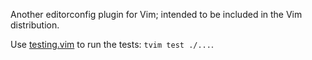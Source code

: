 Another editorconfig plugin for Vim; intended to be included in the Vim
distribution.

Use [testing.vim](https://github.com/Carpetsmoker/testing.vim) to run the tests:
`tvim test ./...`.
